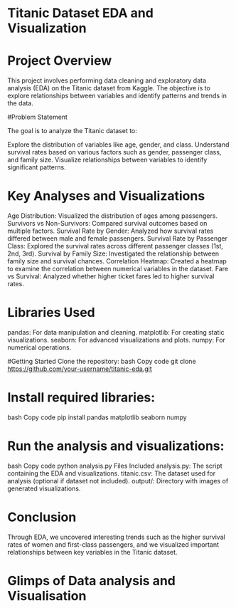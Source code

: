# Titanic Dataset EDA and Visualization

# Project Overview

This project involves performing data cleaning and exploratory data analysis (EDA) on the Titanic dataset from Kaggle. The objective is to explore relationships between variables and identify patterns and trends in the data.

#Problem Statement

The goal is to analyze the Titanic dataset to:

Explore the distribution of variables like age, gender, and class.
Understand survival rates based on various factors such as gender, passenger class, and family size.
Visualize relationships between variables to identify significant patterns.

# Key Analyses and Visualizations
Age Distribution: Visualized the distribution of ages among passengers.
Survivors vs Non-Survivors: Compared survival outcomes based on multiple factors.
Survival Rate by Gender: Analyzed how survival rates differed between male and female passengers.
Survival Rate by Passenger Class: Explored the survival rates across different passenger classes (1st, 2nd, 3rd).
Survival by Family Size: Investigated the relationship between family size and survival chances.
Correlation Heatmap: Created a heatmap to examine the correlation between numerical variables in the dataset.
Fare vs Survival: Analyzed whether higher ticket fares led to higher survival rates.

# Libraries Used
pandas: For data manipulation and cleaning.
matplotlib: For creating static visualizations.
seaborn: For advanced visualizations and plots.
numpy: For numerical operations.

#Getting Started
Clone the repository:
bash
Copy code
git clone https://github.com/your-username/titanic-eda.git

# Install required libraries:
bash
Copy code
pip install pandas matplotlib seaborn numpy

# Run the analysis and visualizations:
bash
Copy code
python analysis.py
Files Included
analysis.py: The script containing the EDA and visualizations.
titanic.csv: The dataset used for analysis (optional if dataset not included).
output/: Directory with images of generated visualizations.

# Conclusion
Through EDA, we uncovered interesting trends such as the higher survival rates of women and first-class passengers, and we visualized important relationships between key variables in the Titanic dataset.

# Glimps of Data analysis and Visualisation 


